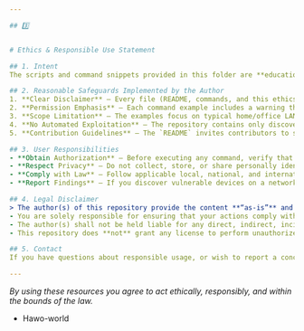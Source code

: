 ```yaml
---

## 3️⃣


# Ethics & Responsible Use Statement

## 1. Intent
The scripts and command snippets provided in this folder are **educational tools** designed to help individuals and organizations understand what information is exposed on a local network and how to mitigate those exposures. They are **not** intended for malicious activity.

## 2. Reasonable Safeguards Implemented by the Author
1. **Clear Disclaimer** – Every file (README, commands, and this ethics document) prominently states that the tools must be used only on networks where the user has explicit authorization.  
2. **Permission Emphasis** – Each command example includes a warning that elevated privileges (`sudo`) are required and that users must obtain proper consent before scanning.  
3. **Scope Limitation** – The examples focus on typical home/office LAN ranges (`192.168.x.x`, `10.x.x.x`, `172.16‑31.x.x`) and do not contain any payloads, exploits, or destructive actions.  
4. **No Automated Exploitation** – The repository contains only discovery commands (port scanning, ARP enumeration, socket listing). No code is provided that attempts to compromise or gain unauthorized access to identified services.  
5. **Contribution Guidelines** – The `README` invites contributors to submit improvements only if they adhere to the same responsible‑use policy, and pull requests are expected to be reviewed for compliance.

## 3. User Responsibilities
- **Obtain Authorization** – Before executing any command, verify that you have written permission from the network owner.  
- **Respect Privacy** – Do not collect, store, or share personally identifiable information (PII) obtained during scans unless explicitly permitted.  
- **Comply with Law** – Follow applicable local, national, and international regulations governing network probing and data collection.  
- **Report Findings** – If you discover vulnerable devices on a network you do not control, consider notifying the responsible party through responsible disclosure channels.

## 4. Legal Disclaimer
> The author(s) of this repository provide the content **“as‑is”** and **without warranty** of any kind, either expressed or implied. By using the materials herein, you acknowledge that:
- You are solely responsible for ensuring that your actions comply with all relevant laws and regulations.  
- The author(s) shall not be held liable for any direct, indirect, incidental, consequential, or punitive damages arising from the use, misuse, or inability to use the provided commands or scripts.  
- This repository does **not** grant any license to perform unauthorized activities; any such conduct is strictly prohibited and may result in civil or criminal liability.

## 5. Contact
If you have questions about responsible usage, or wish to report a concern regarding the content, please open an issue in the repository or contact the maintainer at **<your‑email@example.com>**.

---
```


*By using these resources you agree to act ethically, responsibly, and within the bounds of the law.*  
- Hawo-world

